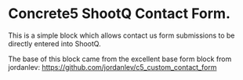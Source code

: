 # Concrete5 ShootQ Contact Form.

This is a simple block which allows contact us form submissions to be directly entered into ShootQ.

The base of this block came from the excellent base form block from jordanlev: https://github.com/jordanlev/c5_custom_contact_form